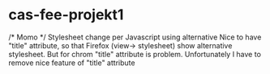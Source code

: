 # cas-fee-projekt1

 /* Momo */
Stylesheet change per Javascript using alternative
Nice to have "title" attribute, so that Firefox (view-> stylesheet) show alternative stylesheet.
But for chrom "title" attribute is problem. Unfortunately I have to remove nice feature of "title" attribute


